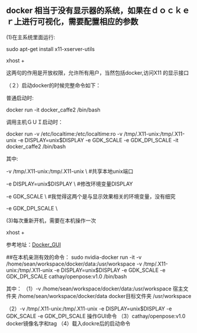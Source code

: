 ## docker 相当于没有显示器的系统，如果在ｄｏｃｋｅｒ上进行可视化，需要配置相应的参数

(1)在主系统里面运行: 

sudo apt-get install x11-xserver-utils

xhost +

这两句的作用是开放权限，允许所有用户，当然包括docker,访问X11 的显示接口

（２）启动docker的时候完整命令如下：

普通启动时: 

docker run -it docker_caffe2 /bin/bash

调用主机ＧＵＩ启动时：

docker run -v /etc/localtime:/etc/localtime:ro -v /tmp/.X11-unix:/tmp/.X11-unix -e DISPLAY=unix$DISPLAY -e GDK_SCALE -e GDK_DPI_SCALE -it docker_caffe2 /bin/bash

其中:

-v /tmp/.X11-unix:/tmp/.X11-unix \           #共享本地unix端口

-e DISPLAY=unix$DISPLAY \                    #修改环境变量DISPLAY

-e GDK_SCALE \                               #我觉得这两个是与显示效果相关的环境变量，没有细究

-e GDK_DPI_SCALE \

(3)每次重新开机，需要在本机操作一次

xhost +



参考地址：[Docker_GUI](https://blog.csdn.net/ericcchen/article/details/79253416)

##在本机亲测有效的命令：
sudo nvidia-docker run -it -v /home/sean/workspace/docker/data:/usr/workspace -v /tmp/.X11-unix:/tmp/.X11-unix -e DISPLAY=unix$DISPLAY -e GDK_SCALE -e GDK_DPI_SCALE cathay/openpose:v1.0 /bin/bash

其中：
（1）-v /home/sean/workspace/docker/data:/usr/workspace 
宿主文件夹 /home/sean/workspace/docker/data 
docker目标文件夹 /usr/workspace 

（2）-v /tmp/.X11-unix:/tmp/.X11-unix -e DISPLAY=unix$DISPLAY -e GDK_SCALE -e GDK_DPI_SCALE 操作GUI命令
（3）cathay/openpose:v1.0 docker镜像名字和tag
（4）载入dockre后的启动命令
